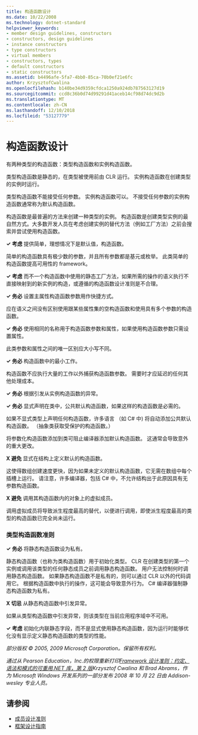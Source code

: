 ```yaml
---
title: 构造函数设计
ms.date: 10/22/2008
ms.technology: dotnet-standard
helpviewer_keywords:
- member design guidelines, constructors
- constructors, design guidelines
- instance constructors
- type constructors
- virtual members
- constructors, types
- default constructors
- static constructors
ms.assetid: b4496afe-5fa7-4bb0-85ca-70b0ef21e6fc
author: KrzysztofCwalina
ms.openlocfilehash: b140be34d9359cfdca1250a924db787563127d19
ms.sourcegitcommit: ccd8c36b0d74d99291d41aceb14cf98d74dc9d2b
ms.translationtype: MT
ms.contentlocale: zh-CN
ms.lasthandoff: 12/10/2018
ms.locfileid: "53127779"
---
```

# <a name="constructor-design"></a>构造函数设计
有两种类型的构造函数：类型构造函数和实例构造函数。  
  
 类型构造函数是静态的，在类型被使用前由 CLR 运行。 实例构造函数在创建类型的实例时运行。  
  
 类型构造函数不能接受任何参数。 实例构造函数可以。 不接受任何参数的实例构造函数通常称为默认构造函数。  
  
 构造函数是最普遍的方法来创建一种类型的实例。 构造函数是创建类型实例的最自然方式。大多数开发人员在考虑创建实例的替代方法（例如工厂方法）之前会搜索并尝试使用构造函数。  
  
 **✓ 考虑** 提供简单，理想情况下是默认值，构造函数。  
  
 简单的构造函数具有极少数的参数，并且所有参数都是基元或枚举。 此类简单的构造函数提高可用性的 framework。  
  
 **✓ 考虑** 而不一个构造函数中使用的静态工厂方法，如果所需的操作的语义执行不直接映射到的新实例的构造，或遵循的构造函数设计准则是不合理。  
  
 **✓ 务必** 设置主属性构造函数参数用作快捷方式。  
  
 应在语义之间没有区别使用跟某些属性集的空构造函数和使用具有多个参数的构造函数。  
  
 **✓ 务必** 使用相同的名称用于构造函数参数和属性，如果使用构造函数参数只需设置属性。  
  
 此类参数和属性之间的唯一区别应大小写不同。  
  
 **✓ 务必** 构造函数中的最小工作。  
  
 构造函数不应执行大量的工作以外捕获构造函数参数。 需要时才应延迟的任何其他处理成本。  
  
 **✓ 务必** 根据引发从实例构造函数的异常。  
  
 **✓ 务必** 显式声明在类中，公共默认构造函数，如果这样的构造函数是必需的。  
  
 如果不显式类型上声明任何构造函数，许多语言 （如 C# 中) 将自动添加公共默认构造函数。 （抽象类获取受保护的构造函数。）  
  
 将参数化构造函数添加到类可阻止编译器添加默认构造函数。 这通常会导致意外的重大更改。  
  
 **X 避免** 显式在结构上定义默认的构造函数。  
  
 这使得数组创建速度更快，因为如果未定义的默认构造函数，它无需在数组中每个插槽上运行。 请注意，许多编译器，包括 C# 中，不允许结构出于此原因具有无参数构造函数。  
  
 **X 避免** 调用其构造函数内的对象上的虚拟成员。  
  
 调用虚拟成员将导致派生程度最高的替代，以便进行调用，即使派生程度最高的类型的构造函数已完全尚未运行。  
  
### <a name="type-constructor-guidelines"></a>类型构造函数准则  
 **✓ 务必** 将静态构造函数设为私有。  
  
 静态构造函数（也称为类构造函数）用于初始化类型。 CLR 在创建类型的第一个实例或调用该类型的任何静态成员之前调用静态构造函数。 用户无法控制何时调用静态构造函数。 如果静态构造函数不是私有的，则可以通过 CLR 以外的代码调用它。 根据构造函数中执行的操作，这可能会导致意外行为。 C# 编译器强制静态构造函数为私有。  
  
 **X 切忌** 从静态构造函数中引发异常。  
  
 如果从类型构造函数中引发异常，则该类型在当前应用程序域中不可用。  
  
 **✓ 考虑** 初始化内联静态字段，而不是显式使用静态构造函数，因为运行时能够优化没有显示定义静态构造函数的类型的性能。  
  
 *部分版权 © 2005, 2009 Microsoft Corporation。保留所有权利。*  
  
 *通过从 Pearson Education，Inc.的权限重新打印[Framework 设计准则：约定、 语法和模式的可重用.NET 库，第 2 版](https://www.informit.com/store/framework-design-guidelines-conventions-idioms-and-9780321545619)Krzysztof Cwalina 和 Brad Abrams，作为 Microsoft Windows 开发系列的一部分发布 2008 年 10 月 22 日由 Addison-wesley 专业人员。*  
  
## <a name="see-also"></a>请参阅

- [成员设计准则](../../../docs/standard/design-guidelines/member.md)  
- [框架设计指南](../../../docs/standard/design-guidelines/index.md)
